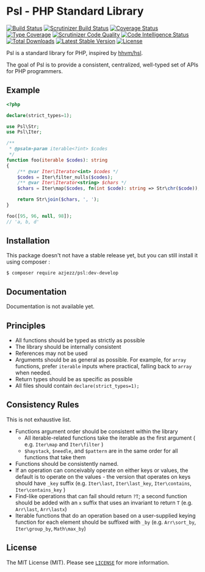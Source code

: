 # Psl - PHP Standard Library

[![Build Status](https://travis-ci.org/azjezz/psl.svg?branch=develop)](https://travis-ci.org/azjezz/psl)
[![Scrutinizer Build Status](https://scrutinizer-ci.com/g/azjezz/psl/badges/build.png?b=develop)](https://scrutinizer-ci.com/g/azjezz/psl/build-status/develop)
[![Coverage Status](https://coveralls.io/repos/github/azjezz/psl/badge.svg?branch=develop)](https://coveralls.io/github/azjezz/psl?branch=develop)
[![Type Coverage](https://shepherd.dev/github/azjezz/psl/coverage.svg)](https://shepherd.dev/github/azjezz/psl)
[![Scrutinizer Code Quality](https://scrutinizer-ci.com/g/azjezz/psl/badges/quality-score.png?b=develop)](https://scrutinizer-ci.com/g/azjezz/psl/?branch=develop)
[![Code Intelligence Status](https://scrutinizer-ci.com/g/azjezz/psl/badges/code-intelligence.svg?b=develop)](https://scrutinizer-ci.com/code-intelligence)
[![Total Downloads](https://poser.pugx.org/azjezz/psl/d/total.svg)](https://packagist.org/packages/azjezz/psl)
[![Latest Stable Version](https://poser.pugx.org/azjezz/psl/v/stable.svg)](https://packagist.org/packages/azjezz/psl)
[![License](https://poser.pugx.org/azjezz/psl/license.svg)](https://packagist.org/packages/azjezz/psl)

Psl is a standard library for PHP, inspired by [hhvm/hsl](https://github.com/hhvm/hsl).

The goal of Psl is to provide a consistent, centralized, well-typed set of APIs for PHP programmers.

## Example
```php
<?php

declare(strict_types=1);

use Psl\Str;
use Psl\Iter;

/**
 * @psalm-param iterable<?int> $codes
 */
function foo(iterable $codes): string
{
    /** @var Iter\Iterator<int> $codes */
    $codes = Iter\filter_nulls($codes);
    /** @var Iter\Iterator<string> $chars */
    $chars = Iter\map($codes, fn(int $code): string => Str\chr($code));

    return Str\join($chars, ', ');
}

foo([95, 96, null, 98]);
// 'a, b, d'
```

## Installation

This package doesn't not have a stable release yet, but you can still install it using composer :

```console
$ composer require azjezz/psl:dev-develop
```

## Documentation

Documentation is not available yet.

## Principles

 - All functions should be typed as strictly as possible
 - The library should be internally consistent
 - References may not be used
 - Arguments should be as general as possible. For example, for `array` functions, prefer `iterable` inputs where practical, falling back to `array` when needed.
 - Return types should be as specific as possible
 - All files should contain `declare(strict_types=1);`

## Consistency Rules

This is not exhaustive list.

 - Functions argument order should be consistent within the library
   - All iterable-related functions take the iterable as the first argument ( e.g. `Iter\map` and `Iter\filter` )
   - `$haystack`, `$needle`, and `$pattern` are in the same order for all functions that take them
 - Functions should be consistently named.
 - If an operation can conceivably operate on either keys or values, the default is to operate on the values - the version that operates on keys should have `_key` suffix (e.g. `Iter\last`, `Iter\last_key`, `Iter\contains`, `Iter\contains_key` )
 - Find-like operations that can fail should return `?T`; a second function should be added with an `x` suffix that uses an invariant to return `T` (e.g. `Arr\last`, `Arr\lastx`)
 - Iterable functions that do an operation based on a user-supplied keying function for each element should be suffixed with `_by` (e.g. `Arr\sort_by`, `Iter\group_by`, `Math\max_by`)

## License

The MIT License (MIT). Please see [`LICENSE`](./LICENSE) for more information.
